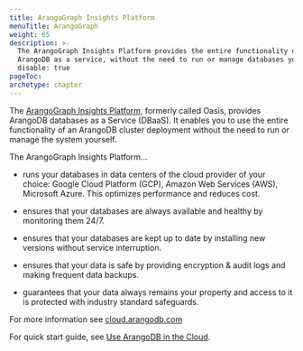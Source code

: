 ```yaml
---
title: ArangoGraph Insights Platform
menuTitle: ArangoGraph
weight: 65
description: >-
  The ArangoGraph Insights Platform provides the entire functionality of
  ArangoDB as a service, without the need to run or manage databases yourself.
  disable: true
pageToc:
archetype: chapter
---
```

The [ArangoGraph Insights Platform](https://cloud.arangodb.com/home?utm_source=docs&utm_medium=cluster_pages&utm_campaign=docs_traffic),
formerly called Oasis, provides ArangoDB databases as a Service (DBaaS).
It enables you to use the entire functionality of an ArangoDB cluster
deployment without the need to run or manage the system yourself.

The ArangoGraph Insights Platform...

- runs your databases in data centers of the cloud provider
  of your choice: Google Cloud Platform (GCP), Amazon Web Services (AWS),
  Microsoft Azure. This optimizes performance and reduces cost.

- ensures that your databases are always available and
  healthy by monitoring them 24/7.

- ensures that your databases are kept up to date by
  installing new versions without service interruption.

- ensures that your data is safe by providing encryption &
  audit logs and making frequent data backups.

- guarantees that your data always remains your property and
  access to it is protected with industry standard safeguards.

For more information see
[cloud.arangodb.com](https://cloud.arangodb.com/home?utm_source=docs&utm_medium=cluster_pages&utm_campaign=docs_traffic)

For quick start guide, see
[Use ArangoDB in the Cloud](../get-started/set-up-a-cloud-instance.md).
